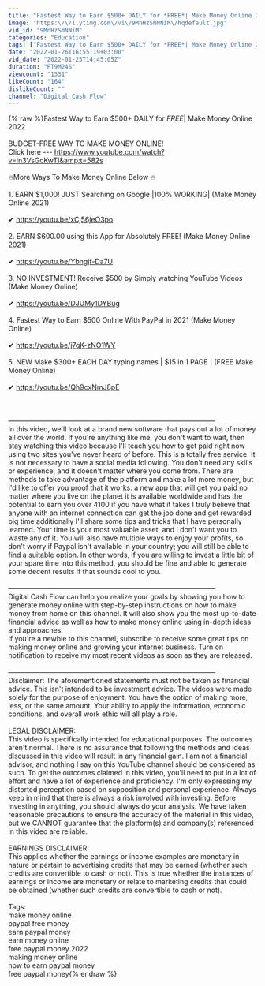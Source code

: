 ```yaml
---
title: "Fastest Way to Earn $500+ DAILY for *FREE*| Make Money Online 2022"
image: "https:\/\/i.ytimg.com\/vi\/9MnHzSmNNiM\/hqdefault.jpg"
vid_id: "9MnHzSmNNiM"
categories: "Education"
tags: ["Fastest Way to Earn $500+ DAILY for *FREE*| Make Money Online 2022","how to make money online","earn money online"]
date: "2022-01-26T16:55:19+03:00"
vid_date: "2022-01-25T14:45:05Z"
duration: "PT9M24S"
viewcount: "1331"
likeCount: "164"
dislikeCount: ""
channel: "Digital Cash Flow"
---
```

{% raw %}Fastest Way to Earn $500+ DAILY for *FREE*| Make Money Online 2022<br /><br />BUDGET-FREE WAY TO MAKE MONEY ONLINE!<br />Click here --- <a rel="nofollow" target="blank" href="https://www.youtube.com/watch?v=ln3VsGcKwTI&amp;t=582s">https://www.youtube.com/watch?v=ln3VsGcKwTI&amp;t=582s</a><br /><br />🔥More Ways To Make Money Online Below 🔥<br /><br />1. EARN $1,000! JUST Searching on Google |100% WORKING| (Make Money Online 2021)  <br /><br />✔ <a rel="nofollow" target="blank" href="https://youtu.be/xCj56jeO3po">https://youtu.be/xCj56jeO3po</a> <br /><br />2. EARN $600.00 using this App for Absolutely FREE! (Make Money Online 2021)<br /><br />✔ <a rel="nofollow" target="blank" href="https://youtu.be/Ybngjf-Da7U">https://youtu.be/Ybngjf-Da7U</a><br /><br />3. NO INVESTMENT! Receive $500 by Simply watching YouTube Videos (Make Money Online)<br /><br />✔ <a rel="nofollow" target="blank" href="https://youtu.be/DJUMy1DYBug">https://youtu.be/DJUMy1DYBug</a><br /><br />4. Fastest Way to Earn $500 Online With PayPal in 2021 (Make Money Online)<br /><br />✔ <a rel="nofollow" target="blank" href="https://youtu.be/j7qK-zNO1WY">https://youtu.be/j7qK-zNO1WY</a><br /><br />5. NEW Make $300+ EACH DAY typing names | $15 in 1 PAGE | (FREE Make Money Online)<br /><br />✔ <a rel="nofollow" target="blank" href="https://youtu.be/Qh9cxNmJ8pE">https://youtu.be/Qh9cxNmJ8pE</a><br /><br /><br /><br />––––––––––––––––––––––––––––––––––––––––––––––––––––––––––––<br />In this video, we'll look at a brand new software that pays out a lot of money all over the world. If you're anything like me, you don't want to wait, then stay watching this video because I'll teach you how to get paid right now using two sites you've never heard of before. This is a totally free service. It is not necessary to have a social media following. You don't need any skills or experience, and it doesn't matter where you come from. There are methods to take advantage of the platform and make a lot more money, but I'd like to offer you proof that it works. a new app that will get you paid no matter where you live on the planet it is available worldwide and has the potential to earn you over 4100 if you have what it takes I truly believe that anyone with an internet connection can get the job done and get rewarded big time additionally I'll share some tips and tricks that I have personally learned. Your time is your most valuable asset, and I don't want you to waste any of it. You will also have multiple ways to enjoy your profits, so don't worry if Paypal isn't available in your country; you will still be able to find a suitable option. In other words, if you are willing to invest a little bit of your spare time into this method, you should be fine and able to generate some decent results if that sounds cool to you.<br /><br />––––––––––––––––––––––––––––––––––––––––––––––––––––––––––––<br />Digital Cash Flow can help you realize your goals by showing you how to generate money online with step-by-step instructions on how to make money from home on this channel. It will also show you the most up-to-date financial advice as well as how to make money online using in-depth ideas and approaches.<br />If you're a newbie to this channel, subscribe to receive some great tips on making money online and growing your internet business. Turn on notification to receive my most recent videos as soon as they are released.<br /> <br />––––––––––––––––––––––––––––––––––––––––––––––––––––––––––––<br />Disclaimer: The aforementioned statements must not be taken as financial advice. This isn't intended to be investment advice. The videos were made solely for the purpose of enjoyment. You have the option of making more, less, or the same amount. Your ability to apply the information, economic conditions, and overall work ethic will all play a role.<br /> <br />LEGAL DISCLAIMER:<br />This video is specifically intended for educational purposes. The outcomes aren't normal. There is no assurance that following the methods and ideas discussed in this video will result in any financial gain. I am not a financial advisor, and nothing I say on this YouTube channel should be considered as such. To get the outcomes claimed in this video, you'll need to put in a lot of effort and have a lot of experience and proficiency. I'm only expressing my distorted perception based on supposition and personal experience. Always keep in mind that there is always a risk involved with investing. Before investing in anything, you should always do your analysis. We have taken reasonable precautions to ensure the accuracy of the material in this video, but we CANNOT guarantee that the platform(s) and company(s) referenced in this video are reliable.<br /> <br />EARNINGS DISCLAIMER:<br />This applies whether the earnings or income examples are monetary in nature or pertain to advertising credits that may be earned (whether such credits are convertible to cash or not). This is true whether the instances of earnings or income are monetary or relate to marketing credits that could be obtained (whether such credits are convertible to cash or not).<br /><br />Tags:<br />make money online<br />paypal free money<br />earn paypal money<br />earn money online<br />free paypal money 2022<br />making money online<br />how to earn paypal money<br />free paypal money{% endraw %}
